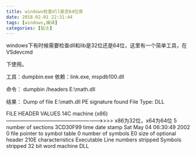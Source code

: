 ```yaml
---
title: windows检查dll是否64位库
date: 2018-02-01 22:31:44
tags: [windows,编译]
categories: [贴士]
---
```


windows下有时候需要检查dll和lib是32位还是64位<!-- more -->，这里有一个简单工具，在VSdevcmd

下使用。

工具：dumpbin.exe 
依赖：link.exe, mspdb100.dll

命令： 
dumpbin /headers E:\math.dll

结果： 
Dump of file E:\math.dll 
PE signature found 
File Type: DLL

FILE HEADER VALUES 
14C machine (x86) ———————————————————>>>> x86为32位，x64为64位 
5 number of sections 
3CD30F99 time date stamp Sat May 04 06:30:49 2002 
0 file pointer to symbol table 
0 number of symbols 
E0 size of optional header 
210E characteristics 
Executable 
Line numbers stripped 
Symbols stripped 
32 bit word machine 
DLL